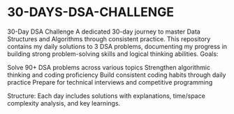 # 30-DAYS-DSA-CHALLENGE
30-Day DSA Challenge
A dedicated 30-day journey to master Data Structures and Algorithms through consistent practice. This repository contains my daily solutions to 3 DSA problems, documenting my progress in building strong problem-solving skills and logical thinking abilities.
Goals:

Solve 90+ DSA problems across various topics
Strengthen algorithmic thinking and coding proficiency
Build consistent coding habits through daily practice
Prepare for technical interviews and competitive programming

Structure: Each day includes solutions with explanations, time/space complexity analysis, and key learnings.
